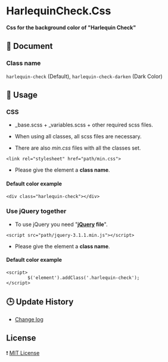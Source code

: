 # HarlequinCheck.Css

**Css for the background color of "Harlequin Check"**

## :pushpin: Document

### Class name

`harlequin-check` (Default),  `harlequin-check-darken` (Dark Color)

## :pushpin: Usage

### CSS

* _base.scss + _variables.scss + other required scss files.

 - When using all classes, all scss files are necessary.

* There are also *min.css* files with all the classes set.

```
<link rel="stylesheet" href="path/min.css">
```

* Please give the element a **class name**.

#### Default color example

```
<div class="harlequin-check"></div>
```

### Use jQuery together

* To use jQuery you need "**[jQuery](https://jquery.com/) file**".

```
<script src="path/jquery-3.1.1.min.js"></script>
```

* Please give the element a **class name**.

#### Default color example

```
<script>
        $('element').addClass('.harlequin-check');
</script>
```

## :clock3: Update History

* [Change log](https://github.com/hana-mignon/HarlequinCheck.Css/commits/master)

## License

:heavy_exclamation_mark: [MIT License](https://github.com/hana-mignon/HarlequinCheck.Css/blob/master/LICENSE)
